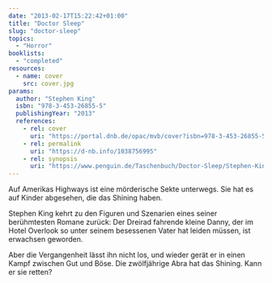 ```yaml
---
date: "2013-02-17T15:22:42+01:00"
title: "Doctor Sleep"
slug: "doctor-sleep"
topics:
  - "Horror"
booklists:
  - "completed"
resources:
  - name: cover
    src: cover.jpg
params:
  author: "Stephen King"
  isbn: "978-3-453-26855-5"
  publishingYear: "2013"
  references:
    - rel: cover
      uri: "https://portal.dnb.de/opac/mvb/cover?isbn=978-3-453-26855-5"
    - rel: permalink
      uri: "https://d-nb.info/1038756995"
    - rel: synopsis
      uri: "https://www.penguin.de/Taschenbuch/Doctor-Sleep/Stephen-King/Heyne/e461201.rhd"
---
```

Auf Amerikas Highways ist eine mörderische Sekte unterwegs. Sie hat es auf 
Kinder abgesehen, die das Shining haben.

Stephen King kehrt zu den Figuren und Szenarien eines seiner berühmtesten Romane 
zurück: Der Dreirad fahrende kleine Danny, der im Hotel Overlook so unter seinem 
besessenen Vater hat leiden müssen, ist erwachsen geworden.

Aber die Vergangenheit lässt ihn nicht los, und wieder gerät er in einen Kampf 
zwischen Gut und Böse. Die zwölfjährige Abra hat das Shining. Kann er sie retten?
